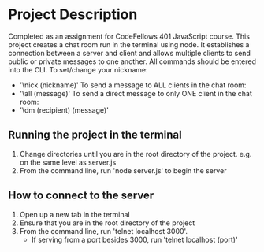  # Project Description
 Completed as an assignment for CodeFellows 401 JavaScript course. This project creates a chat room run in the terminal using node. It establishes a connection between a server and client and allows multiple clients to send public or private messages to one another. All commands should be entered into the CLI.
 To set/change your nickname:
   *  '\\nick (nickname)'
 To send a message to ALL clients in the chat room:
   * '\\all (message)'
 To send a direct message to only ONE client in the chat room:
   * '\\dm (recipient) (message)'

 ## Running the project in the terminal
 1. Change directories until you are in the root directory of the project. e.g. on the same level as server.js
 2. From the command line, run 'node server.js' to begin the server


 ## How to connect to the server
 1. Open up a new tab in the terminal
 2. Ensure that you are in the root directory of the project
 3. From the command line, run 'telnet localhost 3000'.
    * If serving from a port besides 3000, run 'telnet localhost (port)'
